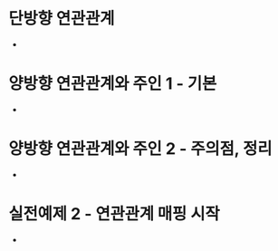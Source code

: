 # 단방향 연관관계
  -

# 양방향 연관관계와 주인 1 - 기본
  -

# 양방향 연관관계와 주인 2 - 주의점, 정리
  -

# 실전예제 2 - 연관관계 매핑 시작
  -
